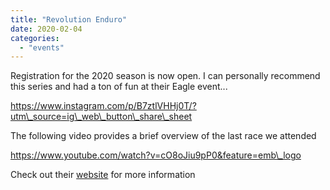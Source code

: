 ```yaml
---
title: "Revolution Enduro"
date: 2020-02-04
categories: 
  - "events"
---
```


Registration for the 2020 season is now open. I can personally recommend this series and had a ton of fun at their Eagle event...

https://www.instagram.com/p/B7ztlVHHj0T/?utm\_source=ig\_web\_button\_share\_sheet

The following video provides a brief overview of the last race we attended

https://www.youtube.com/watch?v=cO8oJiu9pP0&feature=emb\_logo

Check out their [website](https://revolutionenduro.com/) for more information
